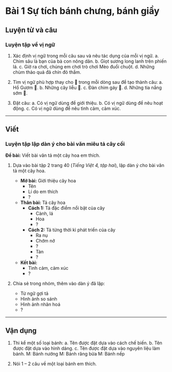 # Bài 1 Sự tích bánh chưng, bánh giầy

## Luyện từ và câu

### Luyện tập về vị ngữ

1.  Xác định vị ngữ trong mỗi câu sau và nêu tác dụng của mỗi vị ngữ.
    a. Chim sâu là bạn của bà con nông dân.
    b. Giọt sương long lanh trên phiến lá.
    c. Giờ ra chơi, chúng em chơi trò chơi Mèo đuổi chuột.
    d. Những chùm thảo quả đã chín đỏ thắm.

2.  Tìm vị ngữ phù hợp thay cho 🌸 trong mỗi dòng sau để tạo thành câu:
    a. Hồ Gươm 🌸.
    b. Những cây liễu 🌸.
    c. Đàn chim gáy 🌸.
    d. Những tia nắng sớm 🌸.

3.  Đặt câu:
    a. Có vị ngữ dùng để giới thiệu.
    b. Có vị ngữ dùng để nêu hoạt động.
    c. Có vị ngữ dùng để nêu tình cảm, cảm xúc.

---

## Viết

### Luyện tập lập dàn ý cho bài văn miêu tả cây cối

**Đề bài:** Viết bài văn tả một cây hoa em thích.

1.  Dựa vào bài tập 2 trang 40 (*Tiếng Việt 4, tập hai*), lập dàn ý cho bài văn tả một cây hoa.
    *   **Mở bài:** Giới thiệu cây hoa
        *   Tên
        *   Lí do em thích
        *   ?
    *   **Thân bài:** Tả cây hoa
        *   **Cách 1:** Tả đặc điểm nổi bật của cây
            *   Cành, lá
            *   Hoa
            *   ?
        *   **Cách 2:** Tả từng thời kì phát triển của cây
            *   Ra nụ
            *   Chớm nở
            *   ?
            *   Tàn
            *   ?
    *   **Kết bài:**
        *   Tình cảm, cảm xúc
        *   ?

2.  Chia sẻ trong nhóm, thêm vào dàn ý đã lập:
    *   Từ ngữ gợi tả
    *   Hình ảnh so sánh
    *   Hình ảnh nhân hoá
    *   ?

---

## Vận dụng

1.  Thi kể một số loại bánh:
    a. Tên được đặt dựa vào cách chế biến.
    b. Tên được đặt dựa vào hình dáng.
    c. Tên được đặt dựa vào nguyên liệu làm bánh.
    M: Bánh nướng
    M: Bánh răng bừa
    M: Bánh nếp

2.  Nói 1 – 2 câu về một loại bánh em thích.
